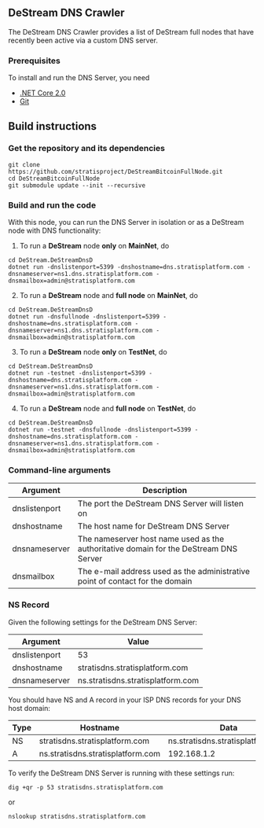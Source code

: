 ## DeStream DNS Crawler 
The DeStream DNS Crawler provides a list of DeStream full nodes that have recently been active via a custom DNS server.

### Prerequisites

To install and run the DNS Server, you need
* [.NET Core 2.0](https://www.microsoft.com/net/download/core)
* [Git](https://git-scm.com/)

## Build instructions

### Get the repository and its dependencies

```
git clone https://github.com/stratisproject/DeStreamBitcoinFullNode.git  
cd DeStreamBitcoinFullNode
git submodule update --init --recursive
```

### Build and run the code
With this node, you can run the DNS Server in isolation or as a DeStream node with DNS functionality:

1. To run a <b>DeStream</b> node <b>only</b> on <b>MainNet</b>, do
```
cd DeStream.DeStreamDnsD
dotnet run -dnslistenport=5399 -dnshostname=dns.stratisplatform.com -dnsnameserver=ns1.dns.stratisplatform.com -dnsmailbox=admin@stratisplatform.com
```  

2. To run a <b>DeStream</b> node and <b>full node</b> on <b>MainNet</b>, do
```
cd DeStream.DeStreamDnsD
dotnet run -dnsfullnode -dnslistenport=5399 -dnshostname=dns.stratisplatform.com -dnsnameserver=ns1.dns.stratisplatform.com -dnsmailbox=admin@stratisplatform.com
```  

3. To run a <b>DeStream</b> node <b>only</b> on <b>TestNet</b>, do
```
cd DeStream.DeStreamDnsD
dotnet run -testnet -dnslistenport=5399 -dnshostname=dns.stratisplatform.com -dnsnameserver=ns1.dns.stratisplatform.com -dnsmailbox=admin@stratisplatform.com
```  

4. To run a <b>DeStream</b> node and <b>full node</b> on <b>TestNet</b>, do
```
cd DeStream.DeStreamDnsD
dotnet run -testnet -dnsfullnode -dnslistenport=5399 -dnshostname=dns.stratisplatform.com -dnsnameserver=ns1.dns.stratisplatform.com -dnsmailbox=admin@stratisplatform.com
```  

### Command-line arguments

| Argument      | Description                                                                          |
| ------------- | ------------------------------------------------------------------------------------ |
| dnslistenport | The port the DeStream DNS Server will listen on                                       |
| dnshostname   | The host name for DeStream DNS Server                                                 |
| dnsnameserver | The nameserver host name used as the authoritative domain for the DeStream DNS Server |
| dnsmailbox    | The e-mail address used as the administrative point of contact for the domain        |

### NS Record

Given the following settings for the DeStream DNS Server:

| Argument      | Value                             |
| ------------- | --------------------------------- |
| dnslistenport | 53                                |
| dnshostname   | stratisdns.stratisplatform.com    |
| dnsnameserver | ns.stratisdns.stratisplatform.com |

You should have NS and A record in your ISP DNS records for your DNS host domain:

| Type     | Hostname                          | Data                              |
| -------- | --------------------------------- | --------------------------------- |
| NS       | stratisdns.stratisplatform.com    | ns.stratisdns.stratisplatform.com |
| A        | ns.stratisdns.stratisplatform.com | 192.168.1.2                       |

To verify the DeStream DNS Server is running with these settings run:

```
dig +qr -p 53 stratisdns.stratisplatform.com
```  
or
```
nslookup stratisdns.stratisplatform.com
```
